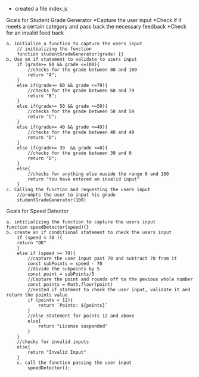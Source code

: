 - created a file index.js

Goals for Student Grade Generator
 *Capture the user input
 *Check if it meets a certain category and pass back the necessary feedback
 *Check for an invalid feed back

    a. Initialize a function to capture the users input
        // initializing the function 
        function studentGradeGenerator(grade) {}
    b. Use an if statement to validate to users input
        if (grade>= 80 && grade <=100){
            //checks for the grade between 80 and 100
            return "A";
        }
        else if(grade>= 60 && grade <=79){
            //checks for the grade between 60 and 79
            return "B";
        }
        else if(grade>= 50 && grade <=59){
            //checks for the grade between 50 and 59
            return "C";
        }
        else if(grade>= 40 && grade <=49){
            //checks for the grade between 40 and 49
            return "D";
        } 
        else if(grade>= 39  && grade <=0){
            //checks for the grade between 39 and 0
            return "D";
        } 
        else{
            //checks for anything else ouside the range 0 and 100
            return "You have entered an invalid input"
        } 
    c. Calling the function and requesting the users input
        //prompts the user to input his grade
        studentGradeGenerator(100)


Goals for Speed Detector


    a. intitializing the function to capture the users input
    function speedDetector(speed){}
    b. create an if conditional statement to check the users input
        if (speed < 70 ){
        return "OK"
        }
        else if (speed >= 70){
            //capture the user input past 70 and subtract 70 from it
            const subPoints = speed - 70 
            //divide the subpoints by 5
            const point = subPoints/5
            //Capture the point and rounds off to the pevious whole number
            const points = Math.floor(point)
            //nested if statment to check the user input, validate it and return the points value
            if (points < 12){
                return `Points: ${points}`
            }
            //else statement for points 12 and above
            else{
                return "License suspended"
            }
        }
        //checks for invalid inputs
        else{
            return "Invalid Input"
        }
        c. call the function passing the user input
            speedDetector(); 
 



